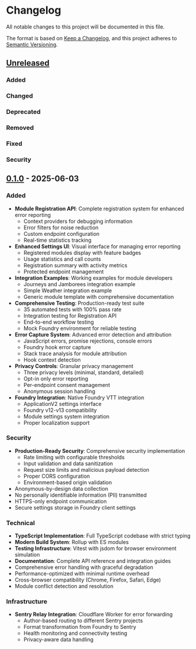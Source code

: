 # Changelog

All notable changes to this project will be documented in this file.

The format is based on [Keep a Changelog](https://keepachangelog.com/en/1.0.0/),
and this project adheres to [Semantic Versioning](https://semver.org/spec/v2.0.0.html).

## [Unreleased]

### Added
### Changed
### Deprecated
### Removed
### Fixed
### Security

## [0.1.0] - 2025-06-03

### Added
- **Module Registration API**: Complete registration system for enhanced error reporting
  - Context providers for debugging information
  - Error filters for noise reduction  
  - Custom endpoint configuration
  - Real-time statistics tracking
- **Enhanced Settings UI**: Visual interface for managing error reporting
  - Registered modules display with feature badges
  - Usage statistics and call counts
  - Registration summary with activity metrics
  - Protected endpoint management
- **Integration Examples**: Working examples for module developers
  - Journeys and Jamborees integration example
  - Simple Weather integration example  
  - Generic module template with comprehensive documentation
- **Comprehensive Testing**: Production-ready test suite
  - 35 automated tests with 100% pass rate
  - Integration testing for Registration API
  - End-to-end workflow testing
  - Mock Foundry environment for reliable testing
- **Error Capture System**: Advanced error detection and attribution
  - JavaScript errors, promise rejections, console errors
  - Foundry hook error capture
  - Stack trace analysis for module attribution
  - Hook context detection
- **Privacy Controls**: Granular privacy management
  - Three privacy levels (minimal, standard, detailed)
  - Opt-in only error reporting
  - Per-endpoint consent management
  - Anonymous session handling
- **Foundry Integration**: Native Foundry VTT integration
  - ApplicationV2 settings interface
  - Foundry v12-v13 compatibility
  - Module settings system integration
  - Proper localization support

### Security
- **Production-Ready Security**: Comprehensive security implementation
  - Rate limiting with configurable thresholds
  - Input validation and data sanitization
  - Request size limits and malicious payload detection
  - Proper CORS configuration
  - Environment-based origin validation
- Anonymous-by-design data collection
- No personally identifiable information (PII) transmitted
- HTTPS-only endpoint communication
- Secure settings storage in Foundry client settings

### Technical
- **TypeScript Implementation**: Full TypeScript codebase with strict typing
- **Modern Build System**: Rollup with ES modules
- **Testing Infrastructure**: Vitest with jsdom for browser environment simulation
- **Documentation**: Complete API reference and integration guides
- Comprehensive error handling with graceful degradation
- Performance-optimized with minimal runtime overhead
- Cross-browser compatibility (Chrome, Firefox, Safari, Edge)
- Module conflict detection and resolution

### Infrastructure
- **Sentry Relay Integration**: Cloudflare Worker for error forwarding
  - Author-based routing to different Sentry projects
  - Format transformation from Foundry to Sentry
  - Health monitoring and connectivity testing
  - Privacy-aware data handling

[Unreleased]: https://github.com/rayners/fvtt-errors-and-echoes/compare/v0.1.0...HEAD
[0.1.0]: https://github.com/rayners/fvtt-errors-and-echoes/releases/tag/v0.1.0